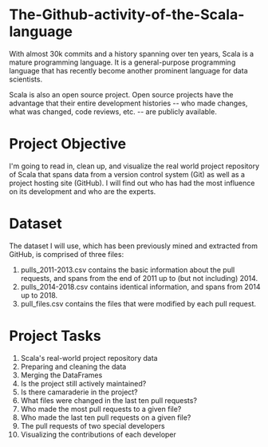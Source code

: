 # The-Github-activity-of-the-Scala-language

With almost 30k commits and a history spanning over ten years, Scala is a mature programming language. It is a general-purpose programming language that has recently become another prominent language for data scientists.

Scala is also an open source project. Open source projects have the advantage that their entire development histories -- who made changes, what was changed, code reviews, etc. -- are publicly available. 

# Project Objective

I'm going to read in, clean up, and visualize the real world project repository of Scala that spans data from a version control system (Git) as well as a project hosting site (GitHub). I will find out who has had the most influence on its development and who are the experts.

# Dataset

The dataset I will use, which has been previously mined and extracted from GitHub, is comprised of three files:

   1. pulls_2011-2013.csv contains the basic information about the pull requests, and spans from the end of 2011 up to (but not including) 2014.
   2. pulls_2014-2018.csv contains identical information, and spans from 2014 up to 2018.
   3. pull_files.csv contains the files that were modified by each pull request.
   
 # Project Tasks
1. Scala's real-world project repository data
2. Preparing and cleaning the data
3. Merging the DataFrames
4. Is the project still actively maintained?
5. Is there camaraderie in the project?
6. What files were changed in the last ten pull requests?
7. Who made the most pull requests to a given file?
8. Who made the last ten pull requests on a given file?
9. The pull requests of two special developers
10. Visualizing the contributions of each developer

